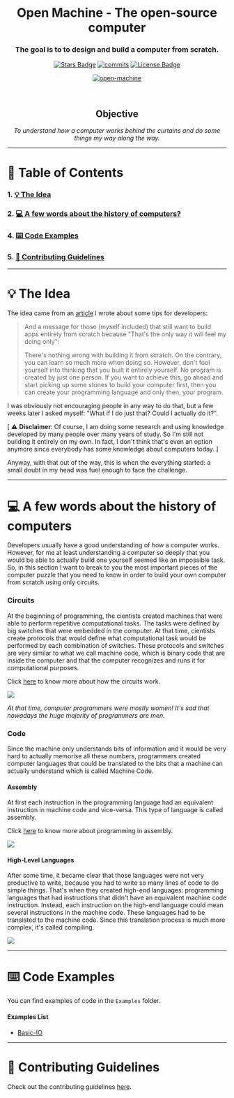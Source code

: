 <h1 align="center">Open Machine - The open-source computer</h1>
<div align="center">

<h3>The goal is to to design and build a computer from scratch.</h3>

<a href="https://github.com/Open-Machine/README/stargazers"><img src="https://img.shields.io/github/stars/Open-Machine/README" alt="Stars Badge"/></a>
<a href="https://github.com/Open-Machine/README/commits/"><img src="https://img.shields.io/github/commit-activity/m/Open-Machine/README#stable" alt="commits"/></a>
<a href="https://github.com/Open-Machine/README/blob/master/LICENSE"><img src="https://img.shields.io/github/license/Open-Machine/README?color=2b9347" alt="License Badge"/></a>

<a href="https://github.com/Open-Machine/"><img align="center" src="https://raw.githubusercontent.com/Open-Machine/README/stable/Media/logo-horizontal.png" alt="open-machine"/></a>

<br/>

<h2>Objective</h2>
<i>To understand how a computer works behind the curtains and do some things my way along the way.</i>

</div>

---

# 🔖 Table of Contents
### 1. [💡 The Idea](#-the-idea)
### 2. [💻 A few words about the history of computers?](#-a-few-words-about-the-history-of-computers)
### 4. [⌨️ Code Examples](#-code-examples)
### 5. [📄 Contributing Guidelines](#-contributing-guidelines)

---

# 💡 The Idea

The idea came from an [article](https://medium.com/@luca.assumpcao.dillenburg/programming-tips-from-a-not-yet-experienced-programmer-754623ce28ae) I wrote about some tips for developers:

> And a message for those (myself included) that still want to build apps entirely from scratch because "That's the only way it will feel my doing only":
> 
> There's nothing wrong with building it from scratch. On the contrary, you can learn so much more when doing so. However, don't fool yourself into thinking that you built it entirely yourself. No program is created by just one person. If you want to achieve this, go ahead and start picking up some stones to build your computer first, then you can create your programming language and only then, your program.

I was obviously not encouraging people in any way to do that, but a few weeks later I asked myself: "What if I do just that? Could I actually do it?".

[ ⚠️ **Disclaimer**: Of course, I am doing some research and using knowledge developed by many people over many years of study. So I'm still not building it entirely on my own. In fact, I don't think that's even an option anymore since everybody has some knowledge about computers today. ]

Anyway, with that out of the way, this is when the everything started: a small doubt in my head was fuel enough to face the challenge.

---

# 💻 A few words about the history of computers
Developers usually have a good understanding of how a computer works. However, for me at least understanding a computer so deeply that you would be able to actually build one yourself seemed like an impossible task. So, in this section I want to break to you the most important pieces of the computer puzzle that you need to know in order to build your own computer from scratch using only circuits.

### Circuits
At the beginning of programming, the cientists created machines that were able to perform repetitive computational tasks. The tasks were defined by big switches that were embedded in the computer. At that time, cientists create protocols that would define what computational task would be performed by each combination of switches. These protocols and switches are very similar to what we call machine code, which is binary code that are inside the computer and that the computer recognizes and runs it for computational purposes.

Click [here](https://github.com/Open-Machine/Circuits) to know more about how the circuits work.

<img align="center" src="https://raw.githubusercontent.com/Open-Machine/README/stable/Media/first-computers.jpg"/>

*At that time, computer programmers were mostly women! It's sad that nowadays the huge majority of programmers are men.*

### Code
Since the machine only understands bits of information and it would be very hard to actually memorise all these numbers, programmers created computer languages that could be translated to the bits that a machine can actually understand which is called Machine Code.

#### Assembly
At first each instruction in the programming language had an equivalent instruction in machine code and vice-versa. This type of language is called assembly.

Click [here](https://github.com/Open-Machine/Assembler) to know more about programming in assembly.

<img align="center" src="https://raw.githubusercontent.com/Open-Machine/README/stable/Media/assembly.jpg"/>

#### High-Level Languages
After some time, it became clear that those languages were not very productive to write, because you had to write so many lines of code to do simple things. That's when they created high-end languages: programming languages that had instructions that didn't have an equivalent machine code instruction. Instead, each instruction on the high-end language could mean several instructions in the machine code. These languages had to be translated to the machine code. Since this translation process is much more complex, it's called compiling.

<img align="center" src="https://raw.githubusercontent.com/Open-Machine/README/stable/Media/fortran.jpg"/>

---

# ⌨️ Code Examples
You can find examples of code in the ```Examples``` folder.
#### Examples List
- [Basic-IO](Examples/basic-io)

---

# 📄 Contributing Guidelines
Check out the contributing guidelines [here](https://github.com/Open-Machine/Organization-README/blob/master/CONTRIBUTING.md).
